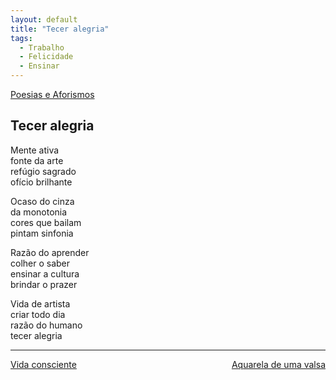 ```yaml
---
layout: default
title: "Tecer alegria"
tags:
  - Trabalho
  - Felicidade
  - Ensinar
--- 
```




[Poesias e Aforismos](./)

## Tecer alegria

Mente ativa  
fonte da arte  
refúgio sagrado  
ofício brilhante

Ocaso do cinza  
da monotonia  
cores que bailam  
pintam sinfonia

Razão do aprender  
colher o saber  
ensinar a cultura  
brindar o prazer

Vida de artista  
criar todo dia  
razão do humano  
tecer alegria

---

<div style="display: flex; justify-content: space-between;">
  <a href="./vida-consciente.html">Vida consciente</a>
  <a href="./aquarela-de-uma-valsa.html">Aquarela de uma valsa</a>
</div>
